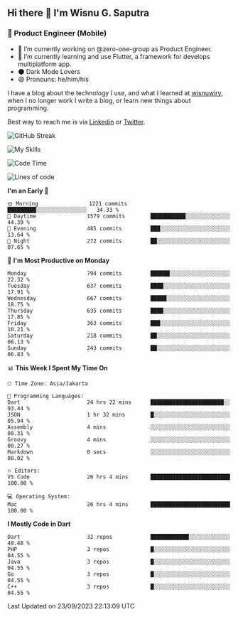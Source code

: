 ## Hi there 👋 I'm Wisnu G. Saputra

### :mobile_phone_off: Product Engineer (Mobile)

- 🔭 I’m currently working on @zero-one-group as Product Engineer.
- 🌱 I’m currently learning and use Flutter, a framework for develops multiplatform app.
- 🌑 Dark Mode Lovers
- 😄 Pronouns: he/him/his

I have a blog about the technology I use, and what I learned at [wisnuwiry](https://wisnuwiry.space/), when I no longer work I write a blog, or learn new things about programming.

Best way to reach me is via [Linkedin](https://www.linkedin.com/in/wisnu-saputra/) or [Twitter](https://twitter.com/wisnuwiry).

![GitHub Streak](https://streak-stats.demolab.com?user=wisnuwiry&theme=dark&hide_border=true)

![My Skills](https://skillicons.dev/icons?i=dart,flutter,kotlin,swift,go,js,css,neovim,git,linux&perline=5)

<!--START_SECTION:waka-->
![Code Time](http://img.shields.io/badge/Code%20Time-778%20hrs%2049%20mins-blue)

![Lines of code](https://img.shields.io/badge/From%20Hello%20World%20I%27ve%20Written-4.7%20million%20lines%20of%20code-blue)

**I'm an Early 🐤** 

```text
🌞 Morning                1221 commits        █████████░░░░░░░░░░░░░░░░   34.33 % 
🌆 Daytime                1579 commits        ███████████░░░░░░░░░░░░░░   44.39 % 
🌃 Evening                485 commits         ███░░░░░░░░░░░░░░░░░░░░░░   13.64 % 
🌙 Night                  272 commits         ██░░░░░░░░░░░░░░░░░░░░░░░   07.65 % 
```
📅 **I'm Most Productive on Monday** 

```text
Monday                   794 commits         ██████░░░░░░░░░░░░░░░░░░░   22.32 % 
Tuesday                  637 commits         ████░░░░░░░░░░░░░░░░░░░░░   17.91 % 
Wednesday                667 commits         █████░░░░░░░░░░░░░░░░░░░░   18.75 % 
Thursday                 635 commits         ████░░░░░░░░░░░░░░░░░░░░░   17.85 % 
Friday                   363 commits         ███░░░░░░░░░░░░░░░░░░░░░░   10.21 % 
Saturday                 218 commits         ██░░░░░░░░░░░░░░░░░░░░░░░   06.13 % 
Sunday                   243 commits         ██░░░░░░░░░░░░░░░░░░░░░░░   06.83 % 
```


📊 **This Week I Spent My Time On** 

```text
🕑︎ Time Zone: Asia/Jakarta

💬 Programming Languages: 
Dart                     24 hrs 22 mins      ███████████████████████░░   93.44 % 
JSON                     1 hr 32 mins        █░░░░░░░░░░░░░░░░░░░░░░░░   05.94 % 
Assembly                 4 mins              ░░░░░░░░░░░░░░░░░░░░░░░░░   00.31 % 
Groovy                   4 mins              ░░░░░░░░░░░░░░░░░░░░░░░░░   00.27 % 
Markdown                 0 secs              ░░░░░░░░░░░░░░░░░░░░░░░░░   00.02 % 

🔥 Editors: 
VS Code                  26 hrs 4 mins       █████████████████████████   100.00 % 

💻 Operating System: 
Mac                      26 hrs 4 mins       █████████████████████████   100.00 % 
```

**I Mostly Code in Dart** 

```text
Dart                     32 repos            ████████████░░░░░░░░░░░░░   48.48 % 
PHP                      3 repos             █░░░░░░░░░░░░░░░░░░░░░░░░   04.55 % 
Java                     3 repos             █░░░░░░░░░░░░░░░░░░░░░░░░   04.55 % 
Go                       3 repos             █░░░░░░░░░░░░░░░░░░░░░░░░   04.55 % 
C++                      3 repos             █░░░░░░░░░░░░░░░░░░░░░░░░   04.55 % 
```




 Last Updated on 23/09/2023 22:13:09 UTC
<!--END_SECTION:waka-->
